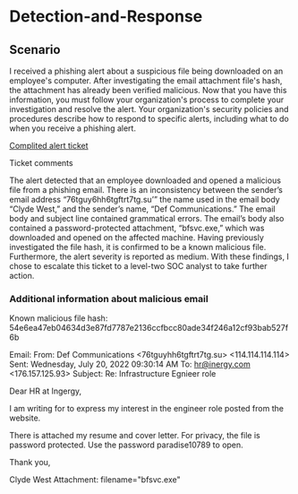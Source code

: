 # Detection-and-Response
 

<h2>Scenario</h2>

I received a phishing alert about a suspicious file being downloaded on an employee's computer. After investigating the email attachment file's hash, the attachment has already been verified malicious. Now that you have this information, you must follow your organization's process to complete your investigation and resolve the alert.
Your organization's security policies and procedures describe how to respond to specific alerts, including what to do when you receive a phishing alert. 

<a href="https://github.com/NikkiSmith13/Detection-and-Response/blob/main/Completed%20alert%20ticket.png">Complited alert ticket</a>

Ticket comments

The alert detected that an employee downloaded and opened a malicious file from a phishing email. There is an inconsistency between the sender’s email address “76tguy6hh6tgftrt7tg.su’” the name used in the email body “Clyde West,” and the sender’s name, “Def Communications.” The email body and subject line contained grammatical errors. The email’s body also contained a password-protected attachment, “bfsvc.exe,” which was downloaded and opened on the affected machine. Having previously investigated the file hash, it is confirmed to be a known malicious file. Furthermore, the alert severity is reported as medium. With these findings, I chose to escalate this ticket to a level-two SOC analyst to take further action.

<h3>Additional information about malicious email</h3>

Known malicious file hash: 54e6ea47eb04634d3e87fd7787e2136ccfbcc80ade34f246a12cf93bab527f6b

Email:
From: Def Communications <76tguyhh6tgftrt7tg.su>  <114.114.114.114>
Sent: Wednesday, July 20, 2022 09:30:14 AM
To: <hr@inergy.com> <176.157.125.93>
Subject: Re: Infrastructure Egnieer role

Dear HR at Ingergy,

I am writing for to express my interest in the engineer role posted from the website.

There is attached my resume and cover letter. For privacy, the file is password protected. Use the password paradise10789 to open. 

Thank you,

Clyde West
Attachment: filename="bfsvc.exe"
